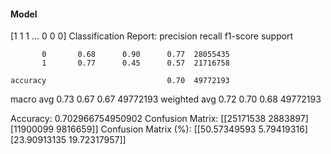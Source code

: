 #### Model
[1 1 1 ... 0 0 0]
Classification Report:
              precision    recall  f1-score   support

           0       0.68      0.90      0.77  28055435
           1       0.77      0.45      0.57  21716758

    accuracy                           0.70  49772193
   macro avg       0.73      0.67      0.67  49772193
weighted avg       0.72      0.70      0.68  49772193

Accuracy: 0.702966754950902
Confusion Matrix:
[[25171538  2883897]
 [11900099  9816659]]
Confusion Matrix (%):
[[50.57349593  5.79419316]
 [23.90913135 19.72317957]]
